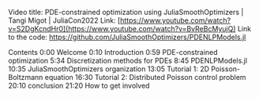 Video title: PDE-constrained optimization using JuliaSmoothOptimizers | Tangi Migot | JuliaCon2022
Link: [https://www.youtube.com/watch?v=S2DgKcndHr0](https://www.youtube.com/watch?v=BvReBcMyujQ)
Link to the code: https://github.com/JuliaSmoothOptimizers/PDENLPModels.jl

Contents
0:00 Welcome
0:10 Introduction
0:59 PDE-constrained optimization
5:34 Discretization methods for PDEs
8:45 PDENLPModels.jl
10:35 JuliaSmoothOptimizers organization
13:05 Tutorial 1: 2D Poisson-Boltzmann equation
16:30 Tutorial 2: Distributed Poisson control problem
20:10 conclusion
21:20 How to get involved
